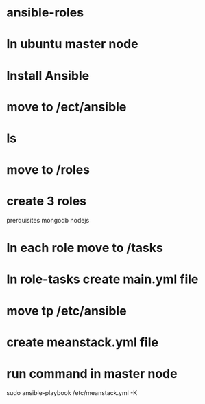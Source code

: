 # ansible-roles

# In ubuntu master node

# Install Ansible
# move to /ect/ansible

# ls

# move to /roles

# create 3 roles
  prerquisites
  mongodb
  nodejs
  
# In each role move to /tasks

# In role-tasks create main.yml file

# move tp /etc/ansible

# create meanstack.yml file

# run command in master node
sudo ansible-playbook /etc/meanstack.yml -K
